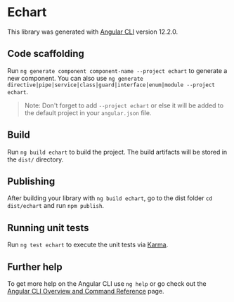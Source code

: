 # Echart

This library was generated with [Angular CLI](https://github.com/angular/angular-cli) version 12.2.0.

## Code scaffolding

Run `ng generate component component-name --project echart` to generate a new component. You can also use `ng generate directive|pipe|service|class|guard|interface|enum|module --project echart`.
> Note: Don't forget to add `--project echart` or else it will be added to the default project in your `angular.json` file. 

## Build

Run `ng build echart` to build the project. The build artifacts will be stored in the `dist/` directory.

## Publishing

After building your library with `ng build echart`, go to the dist folder `cd dist/echart` and run `npm publish`.

## Running unit tests

Run `ng test echart` to execute the unit tests via [Karma](https://karma-runner.github.io).

## Further help

To get more help on the Angular CLI use `ng help` or go check out the [Angular CLI Overview and Command Reference](https://angular.io/cli) page.
